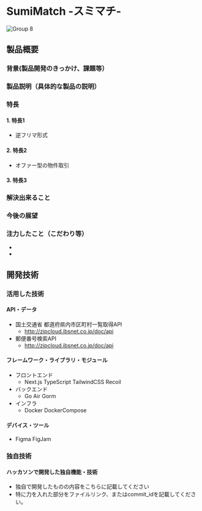 # SumiMatch -スミマチ-

![Group 8](https://user-images.githubusercontent.com/52590941/197280835-23d40701-68f0-4879-8a9c-db41cb584e4d.png)

## 製品概要
### 背景(製品開発のきっかけ、課題等）
### 製品説明（具体的な製品の説明）
### 特長
#### 1. 特長1
- 逆フリマ形式
#### 2. 特長2
- オファー型の物件取引
#### 3. 特長3

### 解決出来ること
### 今後の展望
### 注力したこと（こだわり等）
* 
* 

## 開発技術
### 活用した技術
#### API・データ
* 国土交通省 都道府県内市区町村一覧取得API
  * http://zipcloud.ibsnet.co.jp/doc/api
* 郵便番号検索API
  * http://zipcloud.ibsnet.co.jp/doc/api

#### フレームワーク・ライブラリ・モジュール
* フロントエンド
  * Next.js TypeScript TailwindCSS Recoil
* バックエンド
  * Go Air Gorm
* インフラ
  * Docker DockerCompose

#### デバイス・ツール
* Figma FigJam

### 独自技術
#### ハッカソンで開発した独自機能・技術
* 独自で開発したものの内容をこちらに記載してください
* 特に力を入れた部分をファイルリンク、またはcommit_idを記載してください。
